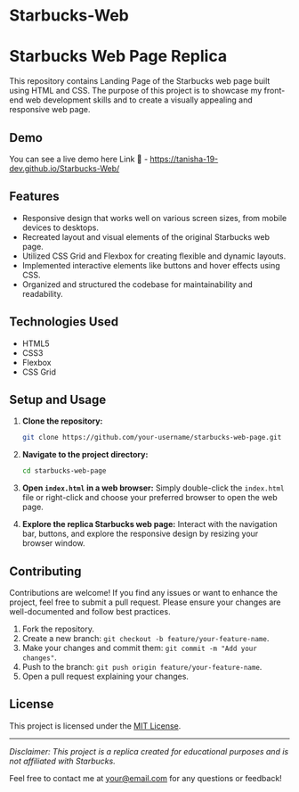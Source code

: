 # Starbucks-Web
# Starbucks Web Page Replica

This repository contains Landing Page of the Starbucks web page built using HTML and CSS. The purpose of this project is to showcase my front-end web development skills and to create a visually appealing and responsive web page.

## Demo

You can see a live demo here
Link 🔗 - https://tanisha-19-dev.github.io/Starbucks-Web/

## Features

- Responsive design that works well on various screen sizes, from mobile devices to desktops.
- Recreated layout and visual elements of the original Starbucks web page.
- Utilized CSS Grid and Flexbox for creating flexible and dynamic layouts.
- Implemented interactive elements like buttons and hover effects using CSS.
- Organized and structured the codebase for maintainability and readability.

## Technologies Used

- HTML5
- CSS3
- Flexbox
- CSS Grid

## Setup and Usage

1. **Clone the repository:**

   ```bash
   git clone https://github.com/your-username/starbucks-web-page.git
   ```

2. **Navigate to the project directory:**

   ```bash
   cd starbucks-web-page
   ```

3. **Open `index.html` in a web browser:** Simply double-click the `index.html` file or right-click and choose your preferred browser to open the web page.

4. **Explore the replica Starbucks web page:** Interact with the navigation bar, buttons, and explore the responsive design by resizing your browser window.

## Contributing

Contributions are welcome! If you find any issues or want to enhance the project, feel free to submit a pull request. Please ensure your changes are well-documented and follow best practices.

1. Fork the repository.
2. Create a new branch: `git checkout -b feature/your-feature-name`.
3. Make your changes and commit them: `git commit -m "Add your changes"`.
4. Push to the branch: `git push origin feature/your-feature-name`.
5. Open a pull request explaining your changes.

## License

This project is licensed under the [MIT License](LICENSE).

---

*Disclaimer: This project is a replica created for educational purposes and is not affiliated with Starbucks.*

Feel free to contact me at your@email.com for any questions or feedback!
